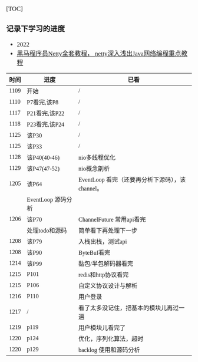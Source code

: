 <span  style="font-family: Simsun,serif; font-size: 17px; ">

[TOC]

### 记录下学习的进度

- 2022
- [黑马程序员Netty全套教程， netty深入浅出Java网络编程重点教程](https://www.bilibili.com/video/BV1py4y1E7oA)

| 时间 | 进度 | 已看 |
|---|---|---|
| 1109 | 开始   | / |
| 1110 | P7看完,该P8   | / |
| 1117 | P21看完,该P22   | / |
| 1118 | P23看完,该P24   | / |
| 1125 | 该P30   | / |
| 1125 | 该P33   | / |
| 1128 | 该P40(40-46) | nio多线程优化 |
| 1129 | 该P47(47-52) | nio概念剖析 |
| 1205 | 该P64 | EventLoop 看完（还要再分析下源码），该channel。 |
|   | EventLoop 源码分析 |  |
| 1206 | 该P70 | ChannelFuture 常用api看完 |
| | 处理todo和源码 | 简单看下再处理下一步 |
| 1208 | 该P79 | 入栈出栈，测试api |
| 1208 | 该P90 | ByteBuf看完 |
| 1214 | 该P99 | 黏包/半包解码器看完 |
| 1215 | P101 | redis和http协议看完 |
| 1215 | P106 | 自定义协议设计与解析 |
| 1216 | P110 | 用户登录 |
| 1217 | / | 看了太多没记住，把基本的模块儿再过一遍 |
| 1219 | p119 | 用户模块儿看完了 |
| 1220 | p124 | 优化，序列化算法，超时 |
| 1220 | p129 | backlog 使用和源码分析 |

</span>
